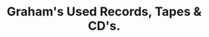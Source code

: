 ---
title: "Graham's Used Records, Tapes & CD's."
url: /erie/grahams-used-records-tapes-und-cds/
shop: Musik
---